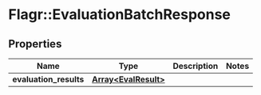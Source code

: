 # Flagr::EvaluationBatchResponse

## Properties
Name | Type | Description | Notes
------------ | ------------- | ------------- | -------------
**evaluation_results** | [**Array&lt;EvalResult&gt;**](EvalResult.md) |  | 


